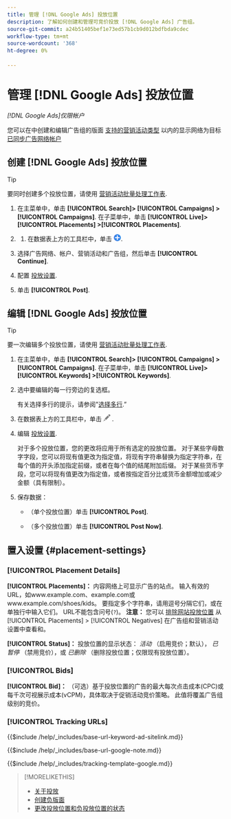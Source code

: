 ```yaml
---
title: 管理 [!DNL Google Ads] 投放位置
description: 了解如何创建和管理可竞价投放 [!DNL Google Ads] 广告组。
source-git-commit: a24b51405bef1e73ed57b1cb9d012bdfbda9cdec
workflow-type: tm+mt
source-wordcount: '368'
ht-degree: 0%

---
```


# 管理 [!DNL Google Ads] 投放位置

*[!DNL Google Ads]仅限帐户*

您可以在中创建和编辑广告组的版面 [支持的营销活动类型](/help/search-social-commerce/introduction/supported-inventory.md) 以内的显示网络为目标 [已同步广告网络帐户](/help/search-social-commerce/campaign-management/accounts/ad-network-account-about.md)

## 创建 [!DNL Google Ads] 投放位置

>[!TIP]
>
>要同时创建多个投放位置，请使用 [营销活动批量处理工作表](/help/search-social-commerce/campaign-management/bulksheets/bulksheet-about.md).

1. 在主菜单中，单击 **[!UICONTROL Search]> [!UICONTROL Campaigns] >[!UICONTROL Campaigns]**. 在子菜单中，单击 **[!UICONTROL Live]> [!UICONTROL Placements] >[!UICONTROL Placements]**.

1. 
   1. 在数据表上方的工具栏中，单击 ![创建](/help/search-social-commerce/assets/add.png "创建").

1. 选择广告网络、帐户、营销活动和广告组，然后单击 **[!UICONTROL Continue]**.

1. 配置 [投放设置](#placement-settings).

1. 单击 **[!UICONTROL Post]**.

## 编辑 [!DNL Google Ads] 投放位置

>[!TIP]
>
>要一次编辑多个投放位置，请使用 [营销活动批量处理工作表](/help/search-social-commerce/campaign-management/bulksheets/bulksheet-about.md).

1. 在主菜单中，单击 **[!UICONTROL Search]> [!UICONTROL Campaigns] >[!UICONTROL Campaigns]**. 在子菜单中，单击 **[!UICONTROL Live]> [!UICONTROL Keywords] >[!UICONTROL Keywords]**.

1. 选中要编辑的每一行旁边的复选框。

   有关选择多行的提示，请参阅&quot;[选择多行](/help/search-social-commerce/common-tasks/navigation-editing-selection/multiple-rows-select.md).”

1. 在数据表上方的工具栏中，单击 ![编辑](/help/search-social-commerce/assets/edit.png "编辑") .

1. 编辑 [投放设置](#placement-settings).

   对于多个投放位置，您的更改将应用于所有选定的投放位置。 对于某些字母数字字段，您可以将现有值更改为指定值，将现有字符串替换为指定字符串，在每个值的开头添加指定前缀，或者在每个值的结尾附加后缀。 对于某些货币字段，您可以将现有值更改为指定值，或者按指定百分比或货币金额增加或减少金额（具有限制）。

1. 保存数据：

   * （单个投放位置）单击 **[!UICONTROL Post]**.

   * （多个投放位置）单击 **[!UICONTROL Post Now]**.

## 置入设置 {#placement-settings}

### [!UICONTROL Placement Details]

**[!UICONTROL Placements]：** 内容网络上可显示广告的站点。 输入有效的URL，如www.example.com、example.com或www.example.com/shoes/kids。 要指定多个字符串，请用逗号分隔它们，或在单独行中输入它们。 URL不能包含问号(`?`)。 **注意：** 您可以 [排除网站投放位置](placement-negative-create.md) 从 [!UICONTROL Placements] > [!UICONTROL Negatives] 在广告组和营销活动设置中查看和。

**[!UICONTROL Status]：** 投放位置的显示状态： *活动* （启用竞价；默认）， *已暂停* （禁用竞价），或 *已删除* （删除投放位置；仅限现有投放位置）。

### [!UICONTROL Bids]

**[!UICONTROL Bid]：** （可选）基于投放位置的广告的最大每次点击成本(CPC)或每千次可视展示成本(vCPM)，具体取决于促销活动竞价策略。 此值将覆盖广告组级别的竞价。

<!-- If the placement is in a standard optimized portfolio, then the specified bid is applied for one day. Afterward, the optimization capability places bids according to its own calculations. -->

### [!UICONTROL Tracking URLs]

<!-- **[!UICONTROL Base URL]:** -->

{{$include /help/_includes/base-url-keyword-ad-sitelink.md}}

<!-- note -->

{{$include /help/_includes/base-url-google-note.md}}

<!-- **[!UICONTROL Tracking Template]:** -->

{{$include /help/_includes/tracking-template-google.md}}

>[!MORELIKETHIS]
>
>* [关于投放](placement-about.md)
>* [创建负版面](placement-negative-create.md)
>* [更改投放位置和负投放位置的状态](placement-status-edit.md)

